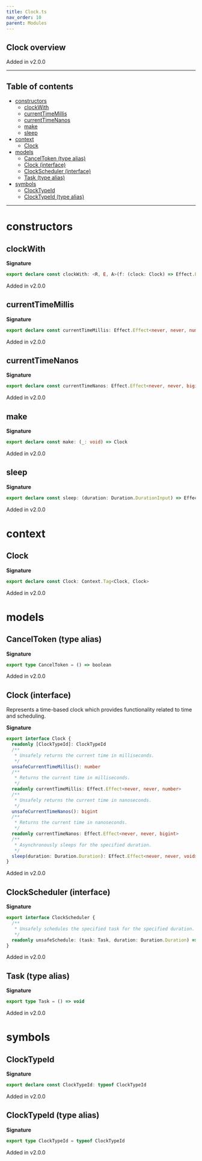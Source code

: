```yaml
---
title: Clock.ts
nav_order: 10
parent: Modules
---
```


## Clock overview

Added in v2.0.0

---

<h2 class="text-delta">Table of contents</h2>

- [constructors](#constructors)
  - [clockWith](#clockwith)
  - [currentTimeMillis](#currenttimemillis)
  - [currentTimeNanos](#currenttimenanos)
  - [make](#make)
  - [sleep](#sleep)
- [context](#context)
  - [Clock](#clock)
- [models](#models)
  - [CancelToken (type alias)](#canceltoken-type-alias)
  - [Clock (interface)](#clock-interface)
  - [ClockScheduler (interface)](#clockscheduler-interface)
  - [Task (type alias)](#task-type-alias)
- [symbols](#symbols)
  - [ClockTypeId](#clocktypeid)
  - [ClockTypeId (type alias)](#clocktypeid-type-alias)

---

# constructors

## clockWith

**Signature**

```ts
export declare const clockWith: <R, E, A>(f: (clock: Clock) => Effect.Effect<R, E, A>) => Effect.Effect<R, E, A>
```

Added in v2.0.0

## currentTimeMillis

**Signature**

```ts
export declare const currentTimeMillis: Effect.Effect<never, never, number>
```

Added in v2.0.0

## currentTimeNanos

**Signature**

```ts
export declare const currentTimeNanos: Effect.Effect<never, never, bigint>
```

Added in v2.0.0

## make

**Signature**

```ts
export declare const make: (_: void) => Clock
```

Added in v2.0.0

## sleep

**Signature**

```ts
export declare const sleep: (duration: Duration.DurationInput) => Effect.Effect<never, never, void>
```

Added in v2.0.0

# context

## Clock

**Signature**

```ts
export declare const Clock: Context.Tag<Clock, Clock>
```

Added in v2.0.0

# models

## CancelToken (type alias)

**Signature**

```ts
export type CancelToken = () => boolean
```

Added in v2.0.0

## Clock (interface)

Represents a time-based clock which provides functionality related to time
and scheduling.

**Signature**

```ts
export interface Clock {
  readonly [ClockTypeId]: ClockTypeId
  /**
   * Unsafely returns the current time in milliseconds.
   */
  unsafeCurrentTimeMillis(): number
  /**
   * Returns the current time in milliseconds.
   */
  readonly currentTimeMillis: Effect.Effect<never, never, number>
  /**
   * Unsafely returns the current time in nanoseconds.
   */
  unsafeCurrentTimeNanos(): bigint
  /**
   * Returns the current time in nanoseconds.
   */
  readonly currentTimeNanos: Effect.Effect<never, never, bigint>
  /**
   * Asynchronously sleeps for the specified duration.
   */
  sleep(duration: Duration.Duration): Effect.Effect<never, never, void>
}
```

Added in v2.0.0

## ClockScheduler (interface)

**Signature**

```ts
export interface ClockScheduler {
  /**
   * Unsafely schedules the specified task for the specified duration.
   */
  readonly unsafeSchedule: (task: Task, duration: Duration.Duration) => CancelToken
}
```

Added in v2.0.0

## Task (type alias)

**Signature**

```ts
export type Task = () => void
```

Added in v2.0.0

# symbols

## ClockTypeId

**Signature**

```ts
export declare const ClockTypeId: typeof ClockTypeId
```

Added in v2.0.0

## ClockTypeId (type alias)

**Signature**

```ts
export type ClockTypeId = typeof ClockTypeId
```

Added in v2.0.0
